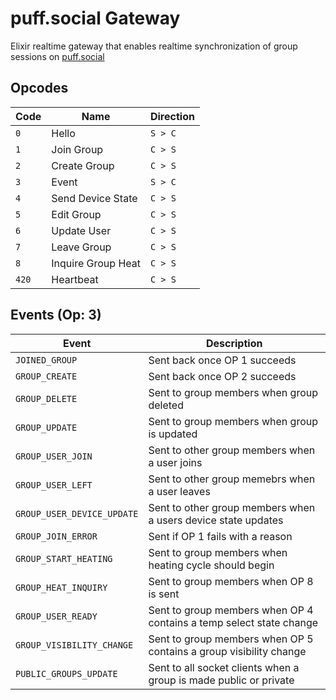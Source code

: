# puff.social Gateway

Elixir realtime gateway that enables realtime synchronization of group sessions on [puff.social](https://puff.social)

## Opcodes

| Code   | Name                | Direction |
| ------ | ------------------- | --------- |
| `0`    | Hello               | `S > C`   |
| `1`    | Join Group          | `C > S`   |
| `2`    | Create Group        | `C > S`   |
| `3`    | Event               | `S > C`   |
| `4`    | Send Device State   | `C > S`   |
| `5`    | Edit Group          | `C > S`   |
| `6`    | Update User         | `C > S`   |
| `7`    | Leave Group         | `C > S`   |
| `8`    | Inquire Group Heat  | `C > S`   |
| `420`  | Heartbeat           | `C > S`   |

## Events (Op: 3)

| Event                    | Description                                                         |
| ------------------------ | ------------------------------------------------------------------- |
| `JOINED_GROUP`             | Sent back once OP 1 succeeds                                        |
| `GROUP_CREATE`             | Sent back once OP 2 succeeds                                        |
| `GROUP_DELETE`             | Sent to group members when group deleted                            |
| `GROUP_UPDATE`             | Sent to group members when group is updated                         |
| `GROUP_USER_JOIN`          | Sent to other group members when a user joins                       |
| `GROUP_USER_LEFT`          | Sent to other group memebrs when a user leaves                      |
| `GROUP_USER_DEVICE_UPDATE` | Sent to other group members when a users device state updates       |
| `GROUP_JOIN_ERROR`         | Sent if OP 1 fails with a reason                                    |
| `GROUP_START_HEATING`      | Sent to group members when heating cycle should begin               |
| `GROUP_HEAT_INQUIRY`       | Sent to group members when OP 8 is sent                             |
| `GROUP_USER_READY`         | Sent to group members when OP 4 contains a temp select state change |
| `GROUP_VISIBILITY_CHANGE`  | Sent to group members when OP 5 contains a group visibility change  |
| `PUBLIC_GROUPS_UPDATE`     | Sent to all socket clients when a group is made public or private   |
